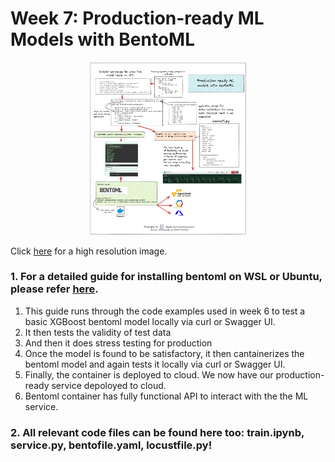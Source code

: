 # Week 7: Production-ready ML Models with BentoML

<p align="center">
<img src = "MLZoomcamp_BentoML_x2.png" width=50% height=50%>
</p>

Click [here](MLZoomcamp_BentoML_x3.png) for a high resolution image.

### 1. For a detailed guide for installing bentoml on WSL or Ubuntu, please refer [here](./setting_up_bentoML_WSL.sh). 

1. This guide runs through the code examples used in week 6 to test a basic XGBoost bentoml model locally via curl or Swagger UI. 
2. It then tests the validity of test data
3. And then it does stress testing for production
4. Once the model is found to be satisfactory, it then cantainerizes the bentoml model and again tests it locally via curl or Swagger UI.
5. Finally, the container is deployed to cloud. We now have our production-ready service depoloyed to cloud.
6. Bentoml container has fully functional API to interact with the the ML service.

### 2. All relevant code files can be found here too: train.ipynb, service.py, bentofile.yaml, locustfile.py!
